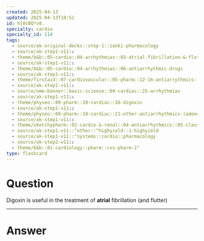 ```yaml
---
created: 2025-04-13
updated: 2025-04-13T10:51
id: h[0cBQ*v8.
specialty: cardio
specialty_id: 114
tags:
  - source/ak-original-decks::step-1::zanki-pharmacology
  - source/ak-step1-v11::
  - theme/b&b::05-cardio::04-arrhythmias::03-atrial-fibrillation-&-flutter
  - source/ak-step1-v11::
  - theme/b&b::05-cardio::04-arrhythmias::06-antiarrhythmic-drugs
  - source/ak-step1-v11::
  - theme/firstaid::07-cardiovascular::05-pharm::12-16-antiarrythmics::16-class-5-other-antiarrhythmics
  - source/ak-step1-v11::
  - source/ome-banner::basic-science::09-cardiac::25-arrhythmias
  - source/ak-step1-v11::
  - theme/physeo::09-pharm::10-cardiac::16-digoxin
  - source/ak-step1-v11::
  - theme/physeo::09-pharm::10-cardiac::21-other-antiarrhythmics-(adenosine-and-magnesium)
  - source/ak-step1-v11::
  - theme/sketchypharm::02-cardio-&-renal::04-antiarrhythmics::05-class-v
  - source/ak-step1-v11::^other::^highyield::1-highyield
  - source/ak-step1-v11::^systems::cardio::pharmacology
  - source/ak-step2-v11::
  - theme/b&b::01-cardiology::pharm::cvs-pharm-2"
type: flashcard
---
```


# Question
Digoxin is useful in the treatment of **atrial** fibrillation (and flutter)

---

# Answer
